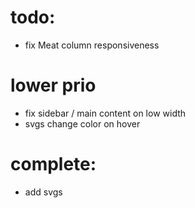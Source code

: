 # todo:
- fix Meat column responsiveness
# lower prio
- fix sidebar / main content on low width
- svgs change color on hover
# complete:
- add svgs